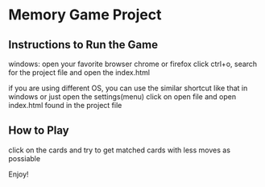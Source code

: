 # Memory Game Project

## Instructions to Run the Game

windows:
open your favorite browser chrome or firefox click ctrl+o, search for the project file and open the index.html

if you are using different OS, you can use the similar shortcut like that in windows or just open the settings(menu)
click on open file and open index.html found in the project file


## How to Play

click on the cards and try to get matched cards with less moves as possiable

Enjoy!